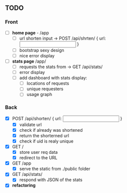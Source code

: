 ## TODO

### Front

- [ ] **home page** - /app
  - [ ] url shorten input -> POST /api/shrten/ { url: <input url> }
  - [ ] bootstrap sexy design
  - [ ] nice error display
- [ ] **stats page** /app/<UID>
  - [ ] requests the stats from -> GET /api/stats/<UID>
  - [ ] error display
  - [ ] add dashboard with stats display:
    - [ ] locations of requests
    - [ ] unique requesters
    - [ ] usage graph

### Back

- [x] POST /api/shorten/ { url: <input url> }
  - [x] validate url
  - [x] check if already was shortened
  - [x] return the shorterned url
  - [x] check if uid is realy unique
- [x] GET /<UID>
  - [x] store user req data
  - [x] redirect to the URL
- [x] GET /app
  - [x] serve the static from ./public folder
- [x] GET /api/stats/<UID>
  - [x] respond with JSON of the stats
- [x] **refactoring**
